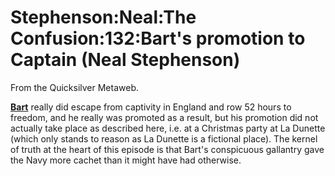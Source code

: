 
# Stephenson:Neal:The Confusion:132:Bart's promotion to Captain (Neal Stephenson)

From the Quicksilver Metaweb.

**[Bart](/jean-bart)** really did escape from captivity in England and row 52 hours to freedom, and he really was promoted as a result, but his promotion did not actually take place as described here, i.e. at a Christmas party at La Dunette (which only stands to reason as La Dunette is a fictional place). The kernel of truth at the heart of this episode is that Bart's conspicuous gallantry gave the Navy more cachet than it might have had otherwise.

